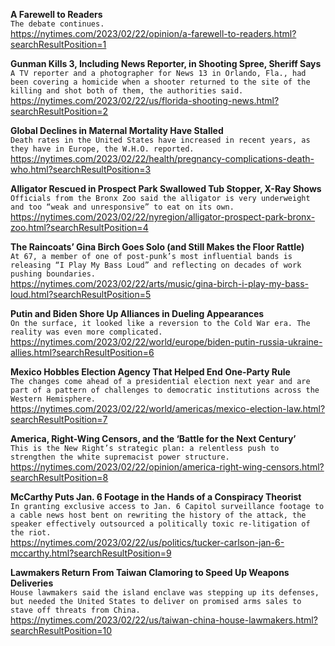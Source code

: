 **A Farewell to Readers**\
`The debate continues.`\
https://nytimes.com/2023/02/22/opinion/a-farewell-to-readers.html?searchResultPosition=1

**Gunman Kills 3, Including News Reporter, in Shooting Spree, Sheriff Says**\
`A TV reporter and a photographer for News 13 in Orlando, Fla., had been covering a homicide when a shooter returned to the site of the killing and shot both of them, the authorities said.`\
https://nytimes.com/2023/02/22/us/florida-shooting-news.html?searchResultPosition=2

**Global Declines in Maternal Mortality Have Stalled**\
`Death rates in the United States have increased in recent years, as they have in Europe, the W.H.O. reported.`\
https://nytimes.com/2023/02/22/health/pregnancy-complications-death-who.html?searchResultPosition=3

**Alligator Rescued in Prospect Park Swallowed Tub Stopper, X-Ray Shows**\
`Officials from the Bronx Zoo said the alligator is very underweight and too “weak and unresponsive” to eat on its own.`\
https://nytimes.com/2023/02/22/nyregion/alligator-prospect-park-bronx-zoo.html?searchResultPosition=4

**The Raincoats’ Gina Birch Goes Solo (and Still Makes the Floor Rattle)**\
`At 67, a member of one of post-punk’s most influential bands is releasing “I Play My Bass Loud” and reflecting on decades of work pushing boundaries.`\
https://nytimes.com/2023/02/22/arts/music/gina-birch-i-play-my-bass-loud.html?searchResultPosition=5

**Putin and Biden Shore Up Alliances in Dueling Appearances**\
`On the surface, it looked like a reversion to the Cold War era. The reality was even more complicated.`\
https://nytimes.com/2023/02/22/world/europe/biden-putin-russia-ukraine-allies.html?searchResultPosition=6

**Mexico Hobbles Election Agency That Helped End One-Party Rule**\
`The changes come ahead of a presidential election next year and are part of a pattern of challenges to democratic institutions across the Western Hemisphere.`\
https://nytimes.com/2023/02/22/world/americas/mexico-election-law.html?searchResultPosition=7

**America, Right-Wing Censors, and the ‘Battle for the Next Century’**\
`This is the New Right’s strategic plan: a relentless push to strengthen the white supremacist power structure.`\
https://nytimes.com/2023/02/22/opinion/america-right-wing-censors.html?searchResultPosition=8

**McCarthy Puts Jan. 6 Footage in the Hands of a Conspiracy Theorist**\
`In granting exclusive access to Jan. 6 Capitol surveillance footage to a cable news host bent on rewriting the history of the attack, the speaker effectively outsourced a politically toxic re-litigation of the riot.`\
https://nytimes.com/2023/02/22/us/politics/tucker-carlson-jan-6-mccarthy.html?searchResultPosition=9

**Lawmakers Return From Taiwan Clamoring to Speed Up Weapons Deliveries**\
`House lawmakers said the island enclave was stepping up its defenses, but needed the United States to deliver on promised arms sales to stave off threats from China.`\
https://nytimes.com/2023/02/22/us/taiwan-china-house-lawmakers.html?searchResultPosition=10

